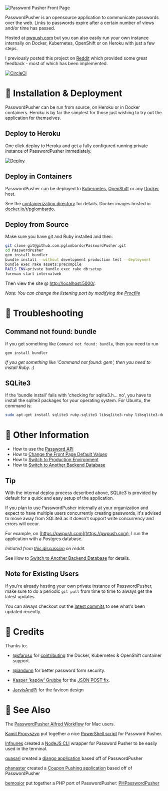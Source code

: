 ![Password Pusher Front Page](https://s3-eu-west-1.amazonaws.com/pwpush/pwpush_logo_2014.png)

PasswordPusher is an opensource application to communicate passwords over the web. Links to passwords expire after a certain number of views and/or time has passed. 

Hosted at [pwpush.com](https://pwpush.com) but you can also easily run your own instance internally on Docker, Kubernetes, OpenShift or on Heroku with just a few steps.

I previously posted this project on [Reddit](http://www.reddit.com/r/sysadmin/comments/pfda0/do_you_email_out_passwords_i_wrote_this_utility/) which provided some great feedback - most of which has been implemented.

[![CircleCI](https://circleci.com/gh/pglombardo/PasswordPusher/tree/master.svg?style=svg)](https://circleci.com/gh/pglombardo/PasswordPusher/tree/master)

# 💾 Installation & Deployment

PasswordPusher can be run from source, on Heroku or in Docker containers. Heroku is by far the simplest for those just wishing to try out the application for themselves.

## Deploy to Heroku

One click deploy to Heroku and get a fully configured running private instance of PasswordPusher immediately.

[![Deploy](https://www.herokucdn.com/deploy/button.svg)](https://heroku.com/deploy?template=https://github.com/pglombardo/PasswordPusher)

## Deploy in Containers

PasswordPusher can be deployed to [Kubernetes](https://kubernetes.io/), [OpenShift](https://openshift.com/) or any [Docker](https://www.docker.com/) host.

See the [containerization directory](https://github.com/pglombardo/PasswordPusher/tree/master/containerization) for details.  Docker images hosted in [docker.io/r/pglombardo](https://hub.docker.com/r/pglombardo/).

## Deploy from Source

Make sure you have git and Ruby installed and then:

```sh
git clone git@github.com:pglombardo/PasswordPusher.git
cd PasswordPusher
gem install bundler
bundle install --without development production test --deployment
bundle exec rake assets:precompile
RAILS_ENV=private bundle exec rake db:setup
foreman start internalweb
```

Then view the site @ [http://localhost:5000/](http://localhost:5000/).

_Note: You can change the listening port by modifying the
[Procfile](https://github.com/pglombardo/PasswordPusher/blob/master/Procfile#L2)_

# 🔦 Troubleshooting

## Command not found: bundle

If you get something like `Command not found: bundle`, then you need to run

    gem install bundler

_If you get something like 'Command not found: gem', then you need to install Ruby. :)_

## SQLite3

If the 'bundle install' fails with 'checking for sqlite3.h... no', you have to install the sqlite3 packages for your operating system.  For Ubuntu, the command is:

```sh
sudo apt-get install sqlite3 ruby-sqlite3 libsqlite3-ruby libsqlite3-dev
```

# 📝 Other Information

* How to use the [Password API](https://github.com/pglombardo/PasswordPusher/wiki/Password-API)
* How to [Change the Front Page Default Values](https://github.com/pglombardo/PasswordPusher/wiki/Changing-the-Front-Page-Default-Values)
* How to [Switch to Production Environment](https://github.com/pglombardo/PasswordPusher/wiki/Switch-to-Production-Environment)
* How to [Switch to Another Backend Database](https://github.com/pglombardo/PasswordPusher/wiki/Switch-to-Another-Backend-Database)

## Tip

With the internal deploy process described above, SQLite3 is provided by default for a quick and easy setup of the application.

If you plan to use PasswordPusher internally at your organization and expect to have multiple users concurrently creating passwords, it's advised to move away from SQLite3 as it doesn't support write concurrency and errors will occur.  

For example, on [https://pwpush.com](https://pwpush.com), I run the application with a Postgres database.

*Initiated from [this discussion](http://www.reddit.com/r/sysadmin/comments/yxps8/passwordpusher_best_way_to_deliver_passwords_to/c5zwts9) on reddit.*

See How to [Switch to Another Backend Database](https://github.com/pglombardo/PasswordPusher/wiki/Switch-to-Another-Backend-Database) for details.

## Note for Existing Users

If you're already hosting your own private instance of PasswordPusher, make sure to do a periodic `git pull` from time to time to always get the latest updates. 

You can always checkout out the [latest commits](https://github.com/pglombardo/PasswordPusher/commits/master) to see what's been updated recently.

# 📼 Credits

Thanks to:

* [@sfarosu](https://github.com/sfarosu) for [contributing](https://github.com/pglombardo/PasswordPusher/pull/82) the Docker, Kubernetes & OpenShift container support.

* [@iandunn](https://github.com/iandunn) for better password form security.

* [Kasper 'kapöw' Grubbe](https://github.com/kaspergrubbe) for the [JSON POST fix](https://github.com/pglombardo/PasswordPusher/pull/3).

* [JarvisAndPi](http://www.reddit.com/user/JarvisAndPi) for the favicon design

# 📡 See Also

The [PasswordPusher Alfred Workflow](http://www.packal.org/workflow/passwordpusher) for Mac users.

[Kamil Procyszyn](https://twitter.com/kprocyszyn/status/970413009511251968) put together a nice [PowerShell script](https://github.com/kprocyszyn/tools/blob/master/Get-PasswordLink/Get-PasswordLink.ps1) for Password Pusher.

[lnfnunes](https://github.com/lnfnunes) created a [NodeJS CLI](https://github.com/lnfnunes/pwpush-cli) wrapper for Password Pusher to be easily used in the terminal.

[quasarj](https://github.com/quasarj) created a [django application](https://github.com/quasarj/projectgiraffe) based off of PasswordPusher

[phanaster](https://github.com/phanaster) created a [Coupon Pushing application](https://github.com/phanaster/cpsh.me) based off of PasswordPusher

[bemosior](https://github.com/bemosior) put together a PHP port of PasswordPusher: [PHPasswordPusher](https://github.com/bemosior/PHPasswordPusher)


